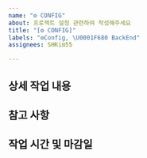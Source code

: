 ```yaml
---
name: "⚙️ CONFIG"
about: 프로젝트 설정 관련하여 작성해주세요
title: "[⚙️ CONFIG]"
labels: "⚙️Config, \U0001F680 BackEnd"
assignees: SHKim55

---
```


## 상세 작업 내용

## 참고 사항

## 작업 시간 및 마감일
